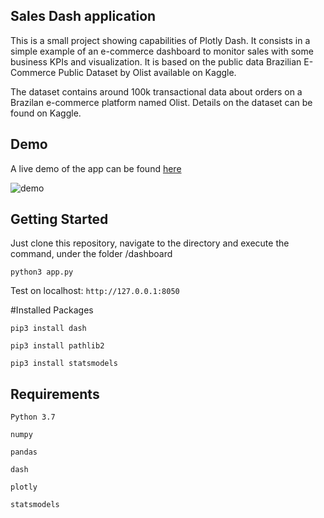 ## Sales Dash application

This is a small project showing capabilities of Plotly Dash. 
It consists in a simple example of an e-commerce dashboard to monitor sales with some business KPIs and visualization.
It is based on the public data Brazilian E-Commerce Public Dataset by Olist available on Kaggle.

The dataset contains around 100k transactional data about orders on a Brazilan e-commerce platform named Olist. 
Details on the dataset can be found on Kaggle.

## Demo

A live demo of the app can be found  <a href="http://ec2-52-73-95-211.compute-1.amazonaws.com:8050/" target="_blank"> here </a>

![demo](https://user-images.githubusercontent.com/17050990/155783765-9fb6e0de-a40d-43d0-938b-a2b19378687a.png)


## Getting Started

Just clone this repository, navigate to the directory and execute the command, under the folder /dashboard

`python3 app.py`

Test on localhost: ` http://127.0.0.1:8050 `

#Installed Packages 

`pip3 install dash`

`pip3 install pathlib2`

`pip3 install statsmodels`

## Requirements

`Python 3.7`

`numpy`

`pandas`

`dash`

`plotly`

`statsmodels`
